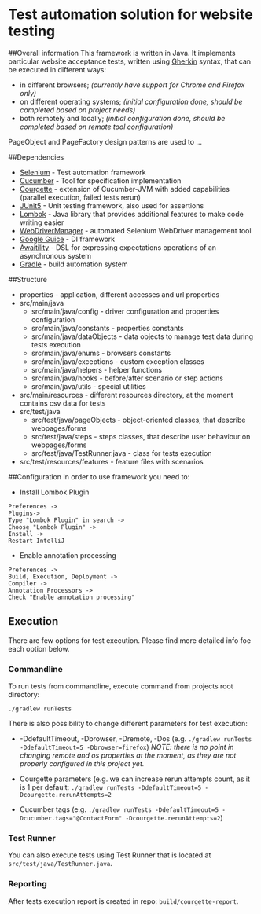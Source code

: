 # Test automation solution for website testing

##Overall information
This framework is written in Java. It implements particular website acceptance tests, written using [Gherkin] syntax, that can be executed in different ways: 
* in different browsers; _(currently have support for Chrome and Firefox only)_
* on different operating systems; _(initial configuration done, should be completed based on project needs)_
* both remotely and locally; _(initial configuration done, should be completed based on remote tool configuration)_

PageObject and PageFactory design patterns are used to ...

##Dependencies

* [Selenium] - Test automation framework
* [Cucumber] - Tool for specification implementation
* [Courgette] - extension of Cucumber-JVM with added capabilities (parallel execution, failed tests rerun)
* [JUnit5] - Unit testing framework, also used for assertions
* [Lombok] - Java library that provides additional features to make code writing easier
* [WebDriverManager] - automated Selenium WebDriver management tool
* [Google Guice] - DI framework
* [Awaitility] - DSL for expressing expectations  operations of an asynchronous system
* [Gradle] - build automation system

##Structure

* properties - application, different accesses and url properties
* src/main/java
    * src/main/java/config - driver configuration and properties configuration
    * src/main/java/constants - properties constants
    * src/main/java/dataObjects - data objects to manage test data during tests execution
    * src/main/java/enums - browsers constants
    * src/main/java/exceptions - custom exception classes
    * src/main/java/helpers - helper functions
    * src/main/java/hooks - before/after scenario or step actions
    * src/main/java/utils - special utilities
* src/main/resources - different resources directory, at the moment contains csv data for tests
* src/test/java
    * src/test/java/pageObjects - object-oriented classes, that describe webpages/forms
    * src/test/java/steps - steps classes, that describe user behaviour on webpages/forms
    * src/test/java/TestRunner.java - class for tests execution
* src/test/resources/features - feature files with scenarios

##Configuration
In order to use framework you need to:
* Install Lombok Plugin
```
Preferences ->  
Plugins-> 
Type "Lombok Plugin" in search -> 
Choose "Lombok Plugin" -> 
Install -> 
Restart IntelliJ
```

* Enable annotation processing
```
Preferences ->  
Build, Execution, Deployment -> 
Compiler -> 
Annotation Processors -> 
Check "Enable annotation processing"
```

## Execution
There are few options for test execution. Please find more detailed info foe each option below.

### Commandline

To run tests from commandline, execute command from projects root directory:

`./gradlew runTests`

There is also possibility to change different parameters for test execution: 

* -DdefaultTimeout, -Dbrowser, -Dremote, -Dos (e.g. `./gradlew runTests -DdefaultTimeout=5 -Dbrowser=firefox`) _NOTE: there is no point in changing remote and os properties at the moment, as they are not properly configured in this project yet._

* Courgette parameters (e.g. we can increase rerun attempts count, as it is 1 per default: `./gradlew runTests -DdefaultTimeout=5 -Dcourgette.rerunAttempts=2`

* Cucumber tags (e.g. `./gradlew runTests -DdefaultTimeout=5 -Dcucumber.tags="@ContactForm" -Dcourgette.rerunAttempts=2`)

### Test Runner

You can also execute tests using Test Runner that is located at `src/test/java/TestRunner.java`.

### Reporting

After tests execution report is created in repo: `build/courgette-report`.

[Selenium]: <https://www.selenium.dev/>
[JUnit5]: <https://junit.org/junit5/>
[Google Guice]: <https://github.com/google/guice/>
[Awaitility]: <https://github.com/awaitility/awaitility/>
[Allure]: <http://allure.qatools.ru/>
[Gradle]: <https://gradle.org/>
[Gherkin]: <https://cucumber.io/docs/gherkin/>
[Cucumber]: <https://cucumber.io/>
[Courgette]: <https://github.com/prashant-ramcharan/courgette-jvm>
[Lombok]: <https://projectlombok.org/>
[WebDriverManager]: <https://github.com/bonigarcia/webdrivermanager>
